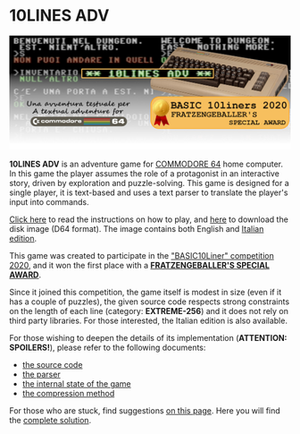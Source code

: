 # 10LINES ADV

![copertina](copertina.jpg)

**10LINES ADV** is an adventure game for [COMMODORE 64](https://it.wikipedia.org/wiki/Commodore_64) home computer. In this game the player assumes the role of a protagonist in an interactive story, driven by exploration and puzzle-solving. This game is designed for a single player, it is text-based and uses a text parser to translate the player's input into commands.

[Click here](/docs/instructions.md) to read the instructions on how to play, and  [here](https://github.com/spotlessmind1975/adv10en/blob/master/adv10-all.d64) to download the disk image (D64 format). 
The image contains both English and [Italian edition](https://github.com/spotlessmind1975/adv10).

This game was created to participate in the ["BASIC10Liner" competition 2020](https://gkanold.wixsite.com/homeputerium/2020), and it won the first place with a **[FRATZENGEBALLER'S SPECIAL AWARD](https://gkanold.wixsite.com/homeputerium/kopie-von-results-2018)**.

Since it joined this competition, the game itself is modest in size (even if it has a couple of puzzles), the given source code respects strong constraints on the length of each line (category: **EXTREME-256**) and it does not rely on third party libraries. For those interested, the Italian edition is also available.

For those wishing to deepen the details of its implementation (**ATTENTION: SPOILERS!**), please refer to the following documents:
 *  [the source code](/docs/source.md)
 *  [the parser](/docs/parser.md)
 *  [the internal state of the game](/docs/game-state.md)
 *  [the compression method](/docs/compression.md)

For those who are stuck, find suggestions [on this page](docs/suggestions.md).
Here you will find the [complete solution](docs/solution.md).